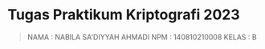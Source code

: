 # Tugas Praktikum Kriptografi 2023

> NAMA  : NABILA SA'DIYYAH AHMADI
> NPM   : 140810210008
> KELAS : B
